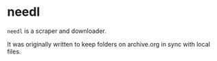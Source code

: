 # needl

`needl` is a scraper and downloader.

It was originally written to keep folders on archive.org in sync with local files.
